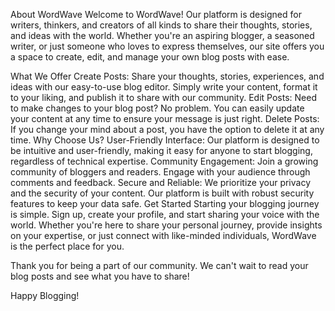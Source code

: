About WordWave
Welcome to WordWave!
Our platform is designed for writers, thinkers, and creators of all kinds to share their thoughts, stories, and ideas with the world. Whether you're an aspiring blogger, a seasoned writer, or just someone who loves to express themselves, our site offers you a space to create, edit, and manage your own blog posts with ease.

What We Offer
Create Posts: Share your thoughts, stories, experiences, and ideas with our easy-to-use blog editor. Simply write your content, format it to your liking, and publish it to share with our community.
Edit Posts: Need to make changes to your blog post? No problem. You can easily update your content at any time to ensure your message is just right.
Delete Posts: If you change your mind about a post, you have the option to delete it at any time.
Why Choose Us?
User-Friendly Interface: Our platform is designed to be intuitive and user-friendly, making it easy for anyone to start blogging, regardless of technical expertise.
Community Engagement: Join a growing community of bloggers and readers. Engage with your audience through comments and feedback.
Secure and Reliable: We prioritize your privacy and the security of your content. Our platform is built with robust security features to keep your data safe.
Get Started
Starting your blogging journey is simple. Sign up, create your profile, and start sharing your voice with the world. Whether you're here to share your personal journey, provide insights on your expertise, or just connect with like-minded individuals, WordWave is the perfect place for you.

Thank you for being a part of our community. We can't wait to read your blog posts and see what you have to share!

Happy Blogging!
